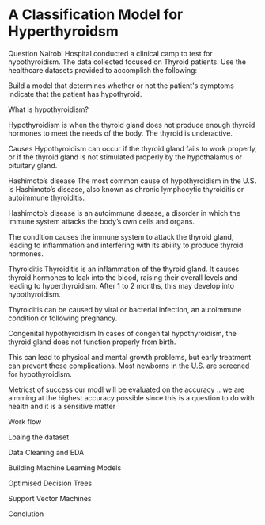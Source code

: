 # A Classification Model for Hyperthyroidsm



Question
Nairobi Hospital conducted a clinical camp to test for hypothyroidism. The data collected focused on Thyroid patients. Use the healthcare datasets provided to accomplish the following:

Build a model that determines whether or not the patient's symptoms indicate that the patient has hypothyroid.

What is hypothyroidism?

Hypothyroidism is when the thyroid gland does not produce enough thyroid hormones to meet the needs of the body. The thyroid is underactive.

Causes Hypothyroidism can occur if the thyroid gland fails to work properly, or if the thyroid gland is not stimulated properly by the hypothalamus or pituitary gland.

Hashimoto’s disease The most common cause of hypothyroidism in the U.S. is Hashimoto’s disease, also known as chronic lymphocytic thyroiditis or autoimmune thyroiditis.

Hashimoto’s disease is an autoimmune disease, a disorder in which the immune system attacks the body’s own cells and organs.

The condition causes the immune system to attack the thyroid gland, leading to inflammation and interfering with its ability to produce thyroid hormones.

Thyroiditis Thyroiditis is an inflammation of the thyroid gland. It causes thyroid hormones to leak into the blood, raising their overall levels and leading to hyperthyroidism. After 1 to 2 months, this may develop into hypothyroidism.

Thyroiditis can be caused by viral or bacterial infection, an autoimmune condition or following pregnancy.

Congenital hypothyroidism In cases of congenital hypothyroidism, the thyroid gland does not function properly from birth.

This can lead to physical and mental growth problems, but early treatment can prevent these complications. Most newborns in the U.S. are screened for hypothyroidism.

Metricst of success our modl will be evaluated on the accuracy .. we are aimming at the highest accuracy possible since this is a question to do with health and it is a sensitive matter

Work flow

Loaing the dataset

Data Cleaning and EDA

Building Machine Learning Models

Optimised Decision Trees

Support Vector Machines

Conclution
